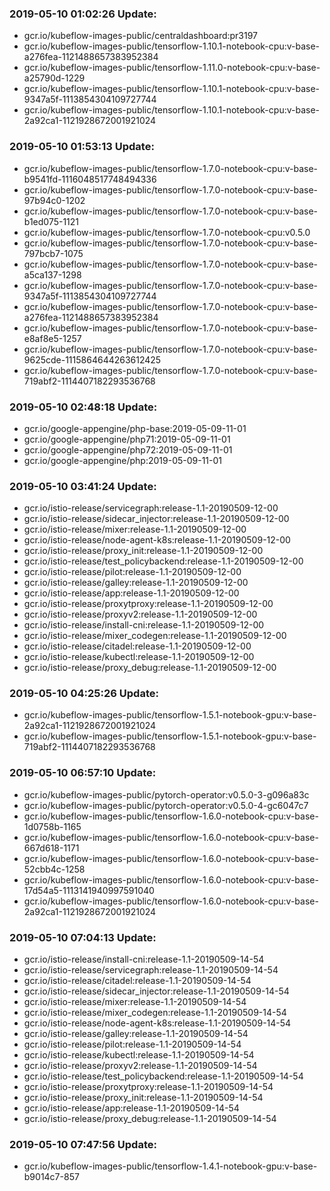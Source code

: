 ### 2019-05-10 01:02:26 Update:

- gcr.io/kubeflow-images-public/centraldashboard:pr3197
- gcr.io/kubeflow-images-public/tensorflow-1.10.1-notebook-cpu:v-base-a276fea-1121488657383952384
- gcr.io/kubeflow-images-public/tensorflow-1.11.0-notebook-cpu:v-base-a25790d-1229
- gcr.io/kubeflow-images-public/tensorflow-1.10.1-notebook-cpu:v-base-9347a5f-1113854304109727744
- gcr.io/kubeflow-images-public/tensorflow-1.10.1-notebook-cpu:v-base-2a92ca1-1121928672001921024
### 2019-05-10 01:53:13 Update:

- gcr.io/kubeflow-images-public/tensorflow-1.7.0-notebook-cpu:v-base-b9541fd-1116048517748494336
- gcr.io/kubeflow-images-public/tensorflow-1.7.0-notebook-cpu:v-base-97b94c0-1202
- gcr.io/kubeflow-images-public/tensorflow-1.7.0-notebook-cpu:v-base-b1ed075-1121
- gcr.io/kubeflow-images-public/tensorflow-1.7.0-notebook-cpu:v0.5.0
- gcr.io/kubeflow-images-public/tensorflow-1.7.0-notebook-cpu:v-base-797bcb7-1075
- gcr.io/kubeflow-images-public/tensorflow-1.7.0-notebook-cpu:v-base-a5ca137-1298
- gcr.io/kubeflow-images-public/tensorflow-1.7.0-notebook-cpu:v-base-9347a5f-1113854304109727744
- gcr.io/kubeflow-images-public/tensorflow-1.7.0-notebook-cpu:v-base-a276fea-1121488657383952384
- gcr.io/kubeflow-images-public/tensorflow-1.7.0-notebook-cpu:v-base-e8af8e5-1257
- gcr.io/kubeflow-images-public/tensorflow-1.7.0-notebook-cpu:v-base-9625cde-1115864644263612425
- gcr.io/kubeflow-images-public/tensorflow-1.7.0-notebook-cpu:v-base-719abf2-1114407182293536768
### 2019-05-10 02:48:18 Update:

- gcr.io/google-appengine/php-base:2019-05-09-11-01
- gcr.io/google-appengine/php71:2019-05-09-11-01
- gcr.io/google-appengine/php72:2019-05-09-11-01
- gcr.io/google-appengine/php:2019-05-09-11-01
### 2019-05-10 03:41:24 Update:

- gcr.io/istio-release/servicegraph:release-1.1-20190509-12-00
- gcr.io/istio-release/sidecar_injector:release-1.1-20190509-12-00
- gcr.io/istio-release/mixer:release-1.1-20190509-12-00
- gcr.io/istio-release/node-agent-k8s:release-1.1-20190509-12-00
- gcr.io/istio-release/proxy_init:release-1.1-20190509-12-00
- gcr.io/istio-release/test_policybackend:release-1.1-20190509-12-00
- gcr.io/istio-release/pilot:release-1.1-20190509-12-00
- gcr.io/istio-release/galley:release-1.1-20190509-12-00
- gcr.io/istio-release/app:release-1.1-20190509-12-00
- gcr.io/istio-release/proxytproxy:release-1.1-20190509-12-00
- gcr.io/istio-release/proxyv2:release-1.1-20190509-12-00
- gcr.io/istio-release/install-cni:release-1.1-20190509-12-00
- gcr.io/istio-release/mixer_codegen:release-1.1-20190509-12-00
- gcr.io/istio-release/citadel:release-1.1-20190509-12-00
- gcr.io/istio-release/kubectl:release-1.1-20190509-12-00
- gcr.io/istio-release/proxy_debug:release-1.1-20190509-12-00
### 2019-05-10 04:25:26 Update:

- gcr.io/kubeflow-images-public/tensorflow-1.5.1-notebook-gpu:v-base-2a92ca1-1121928672001921024
- gcr.io/kubeflow-images-public/tensorflow-1.5.1-notebook-gpu:v-base-719abf2-1114407182293536768
### 2019-05-10 06:57:10 Update:

- gcr.io/kubeflow-images-public/pytorch-operator:v0.5.0-3-g096a83c
- gcr.io/kubeflow-images-public/pytorch-operator:v0.5.0-4-gc6047c7
- gcr.io/kubeflow-images-public/tensorflow-1.6.0-notebook-cpu:v-base-1d0758b-1165
- gcr.io/kubeflow-images-public/tensorflow-1.6.0-notebook-cpu:v-base-667d618-1171
- gcr.io/kubeflow-images-public/tensorflow-1.6.0-notebook-cpu:v-base-52cbb4c-1258
- gcr.io/kubeflow-images-public/tensorflow-1.6.0-notebook-cpu:v-base-17d54a5-1113141940997591040
- gcr.io/kubeflow-images-public/tensorflow-1.6.0-notebook-cpu:v-base-2a92ca1-1121928672001921024
### 2019-05-10 07:04:13 Update:

- gcr.io/istio-release/install-cni:release-1.1-20190509-14-54
- gcr.io/istio-release/servicegraph:release-1.1-20190509-14-54
- gcr.io/istio-release/citadel:release-1.1-20190509-14-54
- gcr.io/istio-release/sidecar_injector:release-1.1-20190509-14-54
- gcr.io/istio-release/mixer:release-1.1-20190509-14-54
- gcr.io/istio-release/mixer_codegen:release-1.1-20190509-14-54
- gcr.io/istio-release/node-agent-k8s:release-1.1-20190509-14-54
- gcr.io/istio-release/galley:release-1.1-20190509-14-54
- gcr.io/istio-release/pilot:release-1.1-20190509-14-54
- gcr.io/istio-release/kubectl:release-1.1-20190509-14-54
- gcr.io/istio-release/proxyv2:release-1.1-20190509-14-54
- gcr.io/istio-release/test_policybackend:release-1.1-20190509-14-54
- gcr.io/istio-release/proxytproxy:release-1.1-20190509-14-54
- gcr.io/istio-release/proxy_init:release-1.1-20190509-14-54
- gcr.io/istio-release/app:release-1.1-20190509-14-54
- gcr.io/istio-release/proxy_debug:release-1.1-20190509-14-54
### 2019-05-10 07:47:56 Update:

- gcr.io/kubeflow-images-public/tensorflow-1.4.1-notebook-gpu:v-base-b9014c7-857
